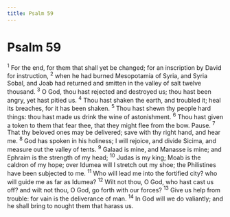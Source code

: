 ```yaml
---
title: Psalm 59
---
```

# Psalm 59

<sup>1</sup> For the end, for them that shall yet be changed; for an inscription by David for instruction, <sup>2</sup> when he had burned Mesopotamia of Syria, and Syria Sobal, and Joab had returned and smitten in the valley of salt twelve thousand. <sup>3</sup> O God, thou hast rejected and destroyed us; thou hast been angry, yet hast pitied us. <sup>4</sup> Thou hast shaken the earth, and troubled it; heal its breaches, for it has been shaken. <sup>5</sup> Thou hast shewn thy people hard things: thou hast made us drink the wine of astonishment. <sup>6</sup> Thou hast given a token to them that fear thee, that they might flee from the bow. Pause. <sup>7</sup> That thy beloved ones may be delivered; save with thy right hand, and hear me. <sup>8</sup> God has spoken in his holiness; I will rejoice, and divide Sicima, and measure out the valley of tents. <sup>9</sup> Galaad is mine, and Manasse is mine; and Ephraim is the strength of my head; <sup>10</sup> Judas is my king; Moab is the caldron of my hope; over Idumea will I stretch out my shoe; the Philistines have been subjected to me. <sup>11</sup> Who will lead me into the fortified city? who will guide me as far as Idumea? <sup>12</sup> Wilt not thou, O God, who hast cast us off? and wilt not thou, O God, go forth with our forces? <sup>13</sup> Give us help from trouble: for vain is the deliverance of man. <sup>14</sup> In God will we do valiantly; and he shall bring to nought them that harass us. 